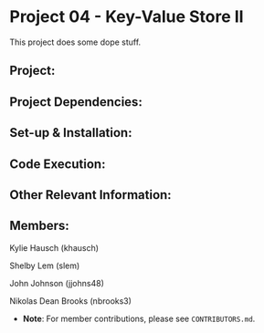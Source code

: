 Project 04 - Key-Value Store II
===============================

This project does some dope stuff.

Project:
--------

Project Dependencies:
---------------------

Set-up & Installation:
----------------------

Code Execution:
---------------

Other Relevant Information:
---------------------------

Members:
--------
Kylie Hausch (khausch)

Shelby Lem (slem)

John Johnson (jjohns48)

Nikolas Dean Brooks (nbrooks3)

* **Note**: For member contributions, please see `CONTRIBUTORS.md`.